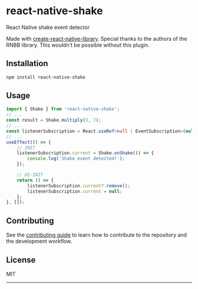 # react-native-shake

React Native shake event detector

Made with [create-react-native-library](https://github.com/callstack/react-native-builder-bob). 
Special thanks to the authors of the RNBB library. This wouldn't be possible without this plugin. 

## Installation

```sh
npm install react-native-shake
```

## Usage


```TypeScript
import { Shake } from 'react-native-shake';
// ...
const result = Shake.multiply(3, 7);
// ...
const listenerSubscription = React.useRef<null | EventSubscription>(null);
// ...
useEffect(() => {
    // INIT
    listenerSubscription.current = Shake.onShake(() => {
        console.log('Shake event detected!');
    });

    // DE-INIT
    return () => {
        listenerSubscription.current?.remove();
        listenerSubscription.current = null;
    };
}, []);
```


## Contributing

See the [contributing guide](CONTRIBUTING.md) to learn how to contribute to the repository and the development workflow.

## License

MIT

---
